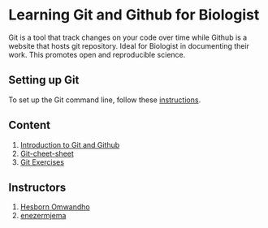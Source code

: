 # Learning Git and Github for Biologist

Git is a tool that track changes on your code over time while Github is a website that hosts git repository.
Ideal for Biologist in documenting their work. This  promotes open and reproducible science.

## Setting up Git

To set up the Git command line, follow these [instructions](https://docs.github.com/en/get-started/quickstart/set-up-git).


## Content

1. [Introduction to Git and Github](https://docs.google.com/presentation/d/13-Sd_gyLw5etqpzSMgArHMWABFMp-n98/edit#slide=id.p1)
2. [Git-cheet-sheet](https://education.github.com/git-cheat-sheet-education.pdf)
3. [Git Exercises](https://github.com/martinjrobins/exercise)

## Instructors
1. [Hesborn Omwandho](https://github.com/hesbornomwandho)
2. [enezermjema](https://github.com/enezermjema)
